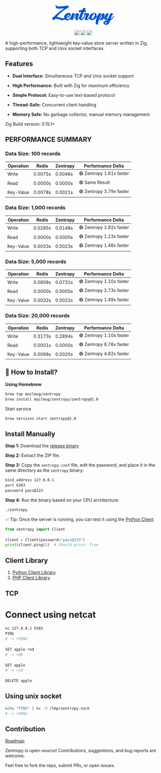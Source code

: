 <p align="center"><a href="#logo"><img src="https://raw.githubusercontent.com/mailmug/zentropy/main/logo.png" width="200" alt="Zentropy Logo"></a></p>
<p align="center">
    <a href="https://github.com/mailmug/zentropy/releases/latest"><img src="https://badgen.net/github/release/mailmug/zentropy" /></a>
    <a href="LICENSE"><img src="https://badgen.net/github/license/mailmug/zentropy" /></a>
    <a href="https://github.com/mailmug/zentropy"><img src="https://badgen.net/badge/project/zentropy/blue" /></a>
</p>


A high-performance, lightweight key-value store server written in Zig, supporting both TCP and Unix socket interfaces.

## Features
- **Dual Interface:** Simultaneous TCP and Unix socket support

- **High Performance:** Built with Zig for maximum efficiency

- **Simple Protocol:** Easy-to-use text-based protocol

- **Thread-Safe:** Concurrent client handling

- **Memory Safe:** No garbage collector, manual memory management

Zig Build version: 0.15.1+

## PERFORMANCE SUMMARY

### Data Size: 100 records

| Operation   | Redis    | Zentropy | Performance Delta |
|-------------|----------|----------|-------------------|
| Write       | 0.0075s  | 0.0046s  | 🟢 Zentropy 1.61x faster |
| Read        | 0.0000s  | 0.0000s  | 🟢 Same Result |
| Key-Value   | 0.0078s  | 0.0021s  | 🟢 Zentropy 3.79x faster |

### Data Size: 1,000 records

| Operation   | Redis    | Zentropy | Performance Delta |
|-------------|----------|----------|-------------------|
| Write       | 0.0285s  | 0.0148s  | 🟢 Zentropy 1.92x faster |
| Read        | 0.0000s  | 0.0000s  | 🟢 Zentropy 1.23x faster |
| Key-Value   | 0.0033s  | 0.0023s  | 🟢 Zentropy 1.46x faster |

### Data Size: 5,000 records

| Operation   | Redis    | Zentropy | Performance Delta |
|-------------|----------|----------|-------------------|
| Write       | 0.0808s  | 0.0731s  | 🟢 Zentropy 1.10x faster |
| Read        | 0.0000s  | 0.0000s  | 🟢 Zentropy 2.73x faster |
| Key-Value   | 0.0032s  | 0.0022s  | 🟢 Zentropy 1.49x faster |

### Data Size: 20,000 records

| Operation   | Redis    | Zentropy | Performance Delta |
|-------------|----------|----------|-------------------|
| Write       | 0.3173s  | 0.2894s  | 🟢 Zentropy 1.10x faster |
| Read        | 0.0001s  | 0.0000s  | 🟢 Zentropy 8.76x faster |
| Key-Value   | 0.0098s  | 0.0020s  | 🟢 Zentropy 4.82x faster |


## 🧩 How to Install?
**Using Homebrew**
```bash
brew tap mailmug/zentropy                                                         
brew install mailmug/zentropy/zentropy@1.0
```
Start service
```bash
brew services start zentropy@1.0 
```
## Install Manually
**Step 1:** Download the [release binary](https://github.com/mailmug/zentropy/releases/tag/v1.0.0)

**Step 2:** Extract the ZIP file.

**Step 3:** Copy the `zentropy.conf` file, edit the password, and place it in the same directory as the `zentropy` binary:

```bash
bind_address 127.0.0.1
port 6383
password pass@123
```
**Step 4:** Run the binary based on your CPU architecture:
```bash
./zentropy
```

✅ Tip: Once the server is running, you can test it using the [Python Client](https://pypi.org/project/zentropy-py/):
```python
from zentropy import Client

client = Client(password="pass@123")
print(client.ping())  # Should print: True
```

## Client Library
1. [Python Client Library](https://pypi.org/project/zentropy-py/).
2. [PHP Client Library](https://packagist.org/packages/mailmug/zentropy-php).

## TCP

# Connect using netcat
```bash
nc 127.0.0.1 6383
PING
# -> +PONG

SET apple red
# -> +OK

GET apple
# -> red

DELETE apple
```


## Using unix socket
```bash
echo "PING" | nc -U /tmp/zentropy.sock
# -> +PONG
```

## Contribution
[Roadmap](https://github.com/mailmug/zentropy/issues/9)

Zentropy is open-source! Contributions, suggestions, and bug reports are welcome.

Feel free to fork the repo, submit PRs, or open issues.
